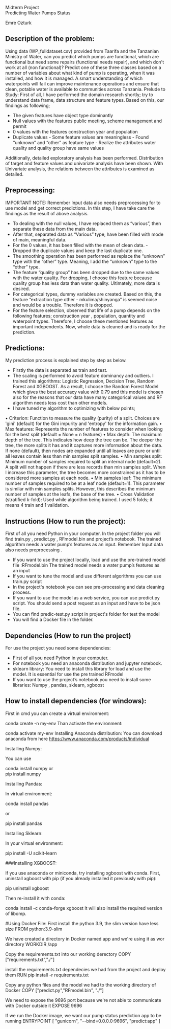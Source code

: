 Midterm Project  
Predicting Water Pumps Status

Emre Ozturk 
 
## Description of the problem:  
Using data (WP_fulldataset.csv) provided from Taarifa and the Tanzanian Ministry of Water, can you predict which pumps are functional, which are functional but need some repairs (functional needs repair), and which don't work at all (non functional)? Predict one of these three classes based on a number of variables about what kind of pump is operating, when it was installed, and how it is managed. A smart understanding of which waterpoints will fail can improve maintenance operations and ensure that clean, potable water is available to communities across Tanzania. 
Prelude to Study: 
First of all, I have performed the domain research shortly; try to understand data frame, data structure and feature types. Based on this, our findings as following; 
- The given features have object type dominantly 
- Null values with the features public meeting, scheme management and permit 
- 0 values with the features construction year and population 
- Duplicate values - Some feature values are meaningless - Found “unknown” and  “other” as feature type - Realize the attributes water quality and quality group have same values 
 
Additionally, detailed exploratory analysis has been performed. Distribution of target and feature values and univariate analysis have been shown. With Univariate analysis, the relations between the attributes is examined as detailed. 
 
## Preprocessing:
IMPORTANT NOTE: Remember Input data also needs preprocessing for to use model and get correct predictions. 
In this step, I have take care the findings as the result of above analysis. 
- To dealing with the null values, I have replaced them as “various”, then separate these data from the main data.  
- After that, separated data as “Various” type, have been filled with mode of main, meaningful data. 
- For the 0 values, it has been filled with the mean of clean data. - Dropped the duplicate values and keep the last duplicate one. 
- The smoothing operation has been performed as replace the “unknown” type with the “other” type. Meaning, I add the “unknown” type to the “other” type. 
- The feature “quality group” has been dropped due to the same values with the water quality. For dropping, I choose this feature because quality group has less data than water quality. Ultimately, more data is desired. 
- For categorical types, dummy variables are created. Based on this, the feature “extraction type other - mkulima/shinyanga” is seemed noise and would be a trouble. Therefore it is dropped. 
- For the feature selection, observed that life of a pump depends on the following features; construction year , population, quantity and waterpoint types. Therefore, I choose these mentioned features as important independents. 
Now, whole data is cleaned and is ready for the prediction.  
 
## Predictions: 
My prediction process is explained step by step as below. 
- Firstly the data is separated as train and test. 
- The scaling is performed to avoid feature dominancy and outliers. I trained this algorithms: Logistic Regression, Decision Tree, Random Forest and XGBOOST. As a result, I choose the Random Forest Model which gives the best accuracy value with 0.79 and this model is chosen also for the reasons that our data have many categorical values and RF algorithm needs less cost than other models. 
- I have tuned my algorithm to optimizing with below points; 

• Criterion:  Function to measure the quality (purity) of a split. Choices are 'gini' (default) for the Gini impurity and 'entropy' for the information gain. 
• Max features: Represents the number of features to consider when looking for the best split (default = None = n features) 
• Max depth: The maximum depth of the tree. This indicates how deep the tree can be. The deeper the tree, the more splits it has and it captures more information about the data. If none (default), then nodes are expanded until all leaves are pure or until all leaves contain less than min samples split samples. 
• Min samples split: Minimum number of samples required to split an internal node (default=2). A split will not happen if there are less records than min samples split. When I increase this parameter, the tree becomes more constrained as it has to be considered more samples at each node. 
• Min samples leaf: The minimum number of samples required to be at a leaf node (default=1). This parameter is similar with min samples splits. However, this describes the minimum number of samples at the leafs, the base of the tree. 
• Cross Validation (stratified k-fold): Used while algorithm being trained. I used 5 folds; it means 4 train and 1 validation. 
 
## Instructions (How to run the project):
First of all you need Python in your computer.
In the project folder you will find train.py , predict.py , RFmodel.bin and project’s notebook.
The trained algorithm needs a water pump’s features as an input. Remember Input data also needs preprocessing .
-	If you want to use the project locally, load and use the pre-trained model file :RFmodel.bin
The trained model needs a water pump’s features as an input
-	If you want to tune the model and use different algorithms you can use train.py script
-	In the project's notebook you can see pre-processing and data cleaning process.
-	If you want to use the model as a web service, you can use predict.py script. You should send a post request as an input and have to be json file.  
-   You can find predic-test.py script in project's folder for test the model
-   You will find a Docker file in the folder.  

## Dependencies   (How to run the project)
For use the project you need some dependencies:
- First of all you need Python in your computer.
- For notebook you need an anaconda distribution and jupyter notebook.
- sklearn library: You need to install this library for load and use the model. It is essential for use the pre trained RFmodel
- If you want to use the project’s notebook  you need to install some libraries:
Numpy , pandas, sklearn, xgboost

## How to install dependencies (for windows):

First in cmd you can create a virtual environment:

conda create -n my-env
Than activate the environment:

conda activate my-env
Installing Anaconda distribution: You can download anaconda from here https://www.anaconda.com/products/individual

Installing Numpy:

You can use 

conda install numpy
or  
pip install numpy

Installing Pandas:

In virtual environment:

conda install pandas

or

pip install pandas

Installing Sklearn:

In your virtual environment:

pip install -U scikit-learn


###Installing XGBOOST:

If you use anaconda or miniconda, try installing xgboost with conda.
First, uninstall xgboost with pip 
(if you already installed it previously with pip):

pip uninstall xgboost

Then re-install it with conda:

conda install -c conda-forge xgboost
It will also install the required version of libomp.

#Using Docker File:
First install the python 3.9, the slim version have less size
FROM python:3.9-slim

We have created a directory in Docker named app and we're using it as wor directory 
WORKDIR /app                                                                

Copy the requirements.txt into our working derectory 
COPY ["requirements.txt","./"] 

install the requirements.txt  dependecies we had from the project and deploy them 
RUN pip install -r requirements.txt

Copy any python files and the model we had to the working directory of Docker 
COPY ["predict.py","RFmodel.bin", "./"] 

We need to expose the 9696 port because we're not able to communicate with Docker outside it
EXPOSE 9696

If we run the Docker image, we want our pump status prediction app to be running
ENTRYPOINT [ "gunicorn", "--bind=0.0.0.0:9696", "predict:app" ]









